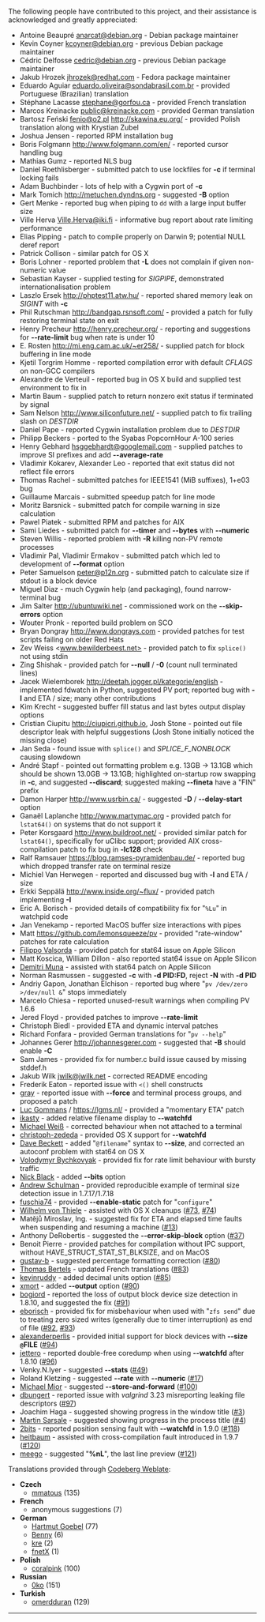 The following people have contributed to this project, and their assistance
is acknowledged and greatly appreciated:

 * Antoine Beaupré <anarcat@debian.org> - Debian package maintainer
 * Kevin Coyner <kcoyner@debian.org> - previous Debian package maintainer
 * Cédric Delfosse <cedric@debian.org> - previous Debian package maintainer
 * Jakub Hrozek <jhrozek@redhat.com> - Fedora package maintainer
 * Eduardo Aguiar <eduardo.oliveira@sondabrasil.com.br> - provided Portuguese (Brazilian) translation
 * Stéphane Lacasse <stephane@gorfou.ca> - provided French translation
 * Marcos Kreinacke <public@kreinacke.com> - provided German translation
 * Bartosz Feński <fenio@o2.pl> <http://skawina.eu.org/> - provided Polish translation along with Krystian Zubel
 * Joshua Jensen - reported RPM installation bug
 * Boris Folgmann <http://www.folgmann.com/en/> - reported cursor handling bug
 * Mathias Gumz - reported NLS bug
 * Daniel Roethlisberger - submitted patch to use lockfiles for **-c** if terminal locking fails
 * Adam Buchbinder - lots of help with a Cygwin port of **-c**
 * Mark Tomich <http://metuchen.dyndns.org> - suggested **-B** option
 * Gert Menke - reported bug when piping to `dd` with a large input buffer size
 * Ville Herva <Ville.Herva@iki.fi> - informative bug report about rate limiting performance
 * Elias Pipping - patch to compile properly on Darwin 9; potential NULL deref report
 * Patrick Collison - similar patch for OS X
 * Boris Lohner - reported problem that **-L** does not complain if given non-numeric value
 * Sebastian Kayser - supplied testing for *SIGPIPE*, demonstrated internationalisation problem
 * Laszlo Ersek <http://phptest11.atw.hu/> - reported shared memory leak on *SIGINT* with **-c**
 * Phil Rutschman <http://bandgap.rsnsoft.com/> - provided a patch for fully restoring terminal state on exit
 * Henry Precheur <http://henry.precheur.org/> - reporting and suggestions for **--rate-limit** bug when rate is under 10
 * E. Rosten <http://mi.eng.cam.ac.uk/~er258/> - supplied patch for block buffering in line mode
 * Kjetil Torgrim Homme - reported compilation error with default *CFLAGS* on non-GCC compilers
 * Alexandre de Verteuil - reported bug in OS X build and supplied test environment to fix in
 * Martin Baum - supplied patch to return nonzero exit status if terminated by signal
 * Sam Nelson <http://www.siliconfuture.net/> - supplied patch to fix trailing slash on *DESTDIR*
 * Daniel Pape - reported Cygwin installation problem due to *DESTDIR*
 * Philipp Beckers - ported to the Syabas PopcornHour A-100 series
 * Henry Gebhard <hsggebhardt@googlemail.com> - supplied patches to improve SI prefixes and add **--average-rate**
 * Vladimir Kokarev, Alexander Leo - reported that exit status did not reflect file errors
 * Thomas Rachel - submitted patches for IEEE1541 (MiB suffixes), 1+e03 bug
 * Guillaume Marcais - submitted speedup patch for line mode
 * Moritz Barsnick - submitted patch for compile warning in size calculation
 * Pawel Piatek - submitted RPM and patches for AIX
 * Sami Liedes - submitted patch for **--timer** and **--bytes** with **--numeric**
 * Steven Willis - reported problem with **-R** killing non-PV remote processes
 * Vladimir Pal, Vladimir Ermakov - submitted patch which led to development of **--format** option
 * Peter Samuelson <peter@p12n.org> - submitted patch to calculate size if stdout is a block device
 * Miguel Diaz - much Cygwin help (and packaging), found narrow-terminal bug
 * Jim Salter <http://ubuntuwiki.net> - commissioned work on the **--skip-errors** option
 * Wouter Pronk - reported build problem on SCO
 * Bryan Dongray <http://www.dongrays.com> - provided patches for test scripts failing on older Red Hats
 * Zev Weiss <www.bewilderbeest.net> - provided patch to fix `splice()` not using stdin
 * Zing Shishak - provided patch for **--null** / **-0** (count null terminated lines)
 * Jacek Wielemborek <http://deetah.jogger.pl/kategorie/english> - implemented fdwatch in Python, suggested PV port; reported bug with **-l** and ETA / size; many other contributions
 * Kim Krecht - suggested buffer fill status and last bytes output display options
 * Cristian Ciupitu <http://ciupicri.github.io>, Josh Stone - pointed out file descriptor leak with helpful suggestions (Josh Stone initially noticed the missing close)
 * Jan Seda - found issue with `splice()` and *SPLICE_F_NONBLOCK* causing slowdown
 * André Stapf - pointed out formatting problem e.g. 13GB -> 13.1GB which should be shown 13.0GB -> 13.1GB; highlighted on-startup row swapping in **-c**, and suggested **--discard**; suggested making **--fineta** have a "FIN" prefix
 * Damon Harper <http://www.usrbin.ca/> - suggested **-D** / **--delay-start** option
 * Ganaël Laplanche <http://www.martymac.org> - provided patch for `lstat64()` on systems that do not support it
 * Peter Korsgaard <http://www.buildroot.net/> - provided similar patch for `lstat64()`, specifically for uClibc support; provided AIX cross-compilation patch to fix bug in **-lc128** check
 * Ralf Ramsauer <https://blog.ramses-pyramidenbau.de/> - reported bug which dropped transfer rate on terminal resize
 * Michiel Van Herwegen - reported and discussed bug with **-l** and ETA / size
 * Erkki Seppälä <http://www.inside.org/~flux/> - provided patch implementing **-I**
 * Eric A. Borisch - provided details of compatibility fix for "`%Lu`" in watchpid code
 * Jan Venekamp - reported MacOS buffer size interactions with pipes
 * Matt <https://github.com/lemonsqueeze/pv> - provided "rate-window" patches for rate calculation
 * [Filippo Valsorda](https://github.com/FiloSottile) - provided patch for stat64 issue on Apple Silicon
 * Matt Koscica, William Dillon - also reported stat64 issue on Apple Silicon
 * [Demitri Muna](https://github.com/demitri) - assisted with stat64 patch on Apple Silicon
 * Norman Rasmussen - suggested **-c** with **-d PID:FD**, reject **-N** with **-d PID**
 * Andriy Gapon, Jonathan Elchison - reported bug where "`pv /dev/zero >/dev/null &`" stops immediately
 * Marcelo Chiesa - reported unused-result warnings when compiling PV 1.6.6
 * Jered Floyd - provided patches to improve **--rate-limit**
 * Christoph Biedl - provided ETA and dynamic interval patches
 * Richard Fonfara - provided German translations for "`pv --help`"
 * Johannes Gerer <http://johannesgerer.com> - suggested that **-B** should enable **-C**
 * Sam James - provided fix for number.c build issue caused by missing stddef.h
 * Jakub Wilk <jwilk@jwilk.net> - corrected README encoding
 * Frederik Eaton - reported issue with `<()` shell constructs
 * [gray](https://github.com/gray) - reported issue with **--force** and terminal process groups, and proposed a patch
 * [Luc Gommans](https://github.com/lgommans) / https://lgms.nl/ - provided a "momentary ETA" patch
 * [ikasty](https://github.com/ikasty) - added relative filename display to **--watchfd**
 * [Michael Weiß](https://github.com/quitschbo) - corrected behaviour when not attached to a terminal
 * [christoph-zededa](https://github.com/christoph-zededa) - provided OS X support for **--watchfd**
 * [Dave Beckett](https://github.com/dajobe) - added "`@filename`" syntax to **--size**, and corrected an autoconf problem with stat64 on OS X
 * [Volodymyr Bychkovyak](https://github.com/vbychkoviak) - provided fix for rate limit behaviour with bursty traffic
 * [Nick Black](https://nick-black.com) - added **--bits** option
 * [Andrew Schulman](https://github.com/andrew-schulman) - provided reproducible example of terminal size detection issue in 1.7.17/1.7.18
 * [fuschia74](https://github.com/fuchsia74) - provided **--enable-static**  patch for "`configure`"
 * [Wilhelm von Thiele](https://github.com/TurtleWilly) - assisted with OS X cleanups ([#73](https://codeberg.org/a-j-wood/pv/issues/73), [#74](https://codeberg.org/a-j-wood/pv/issues/74))
 * Matějů Miroslav, Ing. - suggested fix for ETA and elapsed time faults when suspending and resuming a machine ([#13](https://codeberg.org/a-j-wood/pv/issues/13))
 * Anthony DeRobertis - suggested the **--error-skip-block** option ([#37](https://codeberg.org/a-j-wood/pv/issues/37))
 * Benoit Pierre - provided patches for compilation without IPC support, without HAVE_STRUCT_STAT_ST_BLKSIZE, and on MacOS
 * [gustav-b](https://codeberg.org/gustav-b) - suggested percentage formatting correction ([#80](https://codeberg.org/a-j-wood/pv/issues/80))
 * [Thomas Bertels](https://codeberg.org/tbertels) - updated French translations ([#83](https://codeberg.org/a-j-wood/pv/pulls/83))
 * [kevinruddy](https://codeberg.org/kevinruddy) - added decimal units option ([#85](https://codeberg.org/a-j-wood/pv/pulls/85))
 * [xmort](https://codeberg.org/xmort) - added **--output** option ([#90](https://codeberg.org/a-j-wood/pv/pulls/90))
 * [bogiord](https://codeberg.org/bogiord) - reported the loss of output block device size detection in 1.8.10, and suggested the fix ([#91](https://codeberg.org/a-j-wood/pv/issues/91))
 * [eborisch](https://codeberg.org/eborisch) - provided fix for misbehaviour when used with "`zfs send`" due to treating zero sized writes (generally due to timer interruption) as end of file ([#92](https://codeberg.org/a-j-wood/pv/pulls/92), [#93](https://codeberg.org/a-j-wood/pv/pulls/93))
 * [alexanderperlis](https://codeberg.org/alexanderperlis) - provided initial support for block devices with **--size `@`FILE** ([#94](https://codeberg.org/a-j-wood/pv/pulls/94))
 * [jettero](https://codeberg.org/jettero) - reported double-free coredump when using **--watchfd** after 1.8.10 ([#96](https://codeberg.org/a-j-wood/pv/issues/96))
 * Venky.N.Iyer - suggested **--stats** ([#49](https://codeberg.org/a-j-wood/pv/issues/49))
 * Roland Kletzing - suggested **--rate** with **--numeric** ([#17](https://codeberg.org/a-j-wood/pv/issues/17))
 * [Michael Mior](https://codeberg.org/michaelmior) - suggested **--store-and-forward** ([#100](https://codeberg.org/a-j-wood/pv/issues/100))
 * [dbungert](https://codeberg.org/dbungert) - reported issue with *valgrind* 3.23 misreporting leaking file descriptors ([#97](https://codeberg.org/a-j-wood/pv/issues/97))
 * Joachim Haga - suggested showing progress in the window title ([#3](https://codeberg.org/a-j-wood/pv/issues/3))
 * [Martin Sarsale](https://github.com/runa) - suggested showing progress in the process title ([#4](https://codeberg.org/a-j-wood/pv/issues/4))
 * [2bits](https://github.com/2bits) - reported position sensing fault with **--watchfd** in 1.9.0 ([#118](https://codeberg.org/a-j-wood/pv/issues/118))
 * [heitbaum](https://codeberg.org/heitbaum) - assisted with cross-compilation fault introduced in 1.9.7 ([#120](https://codeberg.org/a-j-wood/pv/issues/120))
 * [meego](https://codeberg.org/meego) - suggested "**%nL**", the last line preview ([#121](https://codeberg.org/a-j-wood/pv/issues/121))

Translations provided through [Codeberg Weblate](https://translate.codeberg.org/projects/pv/):

 * **Czech**
   * [mmatous](https://translate.codeberg.org/user/mmatous/) (135)
 * **French**
   * anonymous suggestions (7)
 * **German**
   * [Hartmut Goebel](https://translate.codeberg.org/user/htgoebel/) (77)
   * [Benny](https://translate.codeberg.org/user/Benny/) (6)
   * [kre](https://translate.codeberg.org/user/kre/) (2)
   * [fnetX](https://translate.codeberg.org/user/fnetX/) (1)
 * **Polish**
   * [coralpink](https://translate.codeberg.org/user/coralpink/) (100)
 * **Russian**
   * [0ko](https://translate.codeberg.org/user/0ko/) (151)
 * **Turkish**
   * [omerdduran](https://translate.codeberg.org/user/omerdduran/) (129)

---
